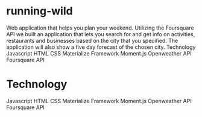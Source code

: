 # running-wild
Web application that helps you plan your weekend. Utilizing the Foursquare API we built an application that lets you search for and get info on activities, restaurants and businesses based on the city that you specified. The application will also show a five day forecast of the chosen city.  Technology Javascript HTML CSS Materialize Framework Moment.js Openweather API Foursquare API

# Technology
Javascript
HTML
CSS
Materialize Framework
Moment.js
Openweather API
Foursquare API
